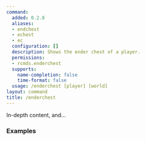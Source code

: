 ```yaml
---
command:
  added: 0.2.8
  aliases:
  - endchest
  - echest
  - ec
  configuration: []
  description: Shows the ender chest of a player.
  permissions:
  - rcmds.enderchest
  supports:
    name-completion: false
    time-format: false
  usage: /enderchest [player] [world]
layout: command
title: /enderchest
---
```


In-depth content, and...

### Examples



